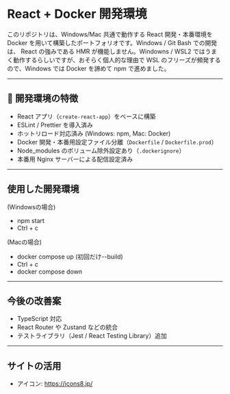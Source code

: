 # React + Docker 開発環境

このリポジトリは、Windows/Mac 共通で動作する React 開発・本番環境を Docker を用いて構築したポートフォリオです。Windows / Git Bash での開発は、 React の強みである HMR が機能しません。Windowns / WSL2 ではうまく動作するらしいですが、おそらく個人的な理由で WSL のフリーズが頻発するので、Windows では Docker を諦めて npm で進めました。

---

## 🔧 開発環境の特徴

- React アプリ（`create-react-app`）をベースに構築
- ESLint / Prettier を導入済み
- ホットリロード対応済み (Windows: npm, Mac: Docker)
- Docker 開発・本番用設定ファイル分離（`Dockerfile` / `Dockerfile.prod`）
- Node_modules のボリューム除外設定あり（`.dockerignore`）
- 本番用 Nginx サーバーによる配信設定済み

---

## 使用した開発環境

(Windowsの場合)
- npm start
- Ctrl + c

(Macの場合)
- docker compose up (初回だけ--build)
- Ctrl + c
- docker compose down

---

## 今後の改善案

- TypeScript 対応
- React Router や Zustand などの統合
- テストライブラリ（Jest / React Testing Library）追加

---

## サイトの活用

- アイコン: https://icons8.jp/
